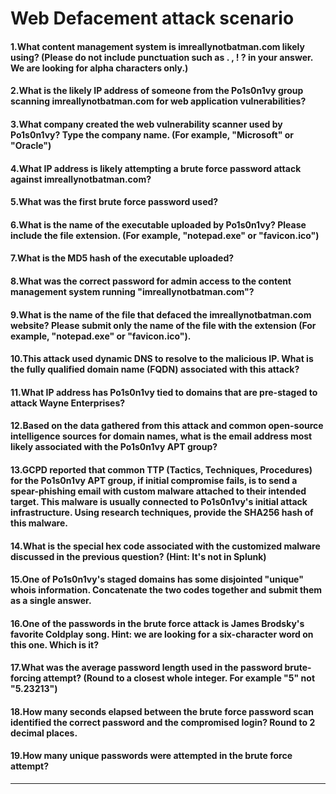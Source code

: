 # Web Defacement attack scenario 

#### 1.What content management system is imreallynotbatman.com likely using? (Please do not include punctuation such as . , ! ? in your answer. We are looking for alpha characters only.)

#### 2.What is the likely IP address of someone from the Po1s0n1vy group scanning imreallynotbatman.com for web application vulnerabilities?

#### 3.What company created the web vulnerability scanner used by Po1s0n1vy? Type the company name. (For example, "Microsoft" or "Oracle")

#### 4.What IP address is likely attempting a brute force password attack against imreallynotbatman.com?

#### 5.What was the first brute force password used?

#### 6.What is the name of the executable uploaded by Po1s0n1vy? Please include the file extension. (For example, "notepad.exe" or "favicon.ico")

#### 7.What is the MD5 hash of the executable uploaded?

#### 8.What was the correct password for admin access to the content management system running "imreallynotbatman.com"?

#### 9.What is the name of the file that defaced the imreallynotbatman.com website? Please submit only the name of the file with the extension (For example, "notepad.exe" or "favicon.ico").

#### 10.This attack used dynamic DNS to resolve to the malicious IP. What is the fully qualified domain name (FQDN) associated with this attack?

#### 11.What IP address has Po1s0n1vy tied to domains that are pre-staged to attack Wayne Enterprises?

#### 12.Based on the data gathered from this attack and common open-source intelligence sources for domain names, what is the email address most likely associated with the Po1s0n1vy APT group?

#### 13.GCPD reported that common TTP (Tactics, Techniques, Procedures) for the Po1s0n1vy APT group, if initial compromise fails, is to send a spear-phishing email with custom malware attached to their intended target. This malware is usually connected to Po1s0n1vy's initial attack infrastructure. Using research techniques, provide the SHA256 hash of this malware.

#### 14.What is the special hex code associated with the customized malware discussed in the previous question? (Hint: It's not in Splunk)

#### 15.One of Po1s0n1vy's staged domains has some disjointed "unique" whois information. Concatenate the two codes together and submit them as a single answer.

#### 16.One of the passwords in the brute force attack is James Brodsky's favorite Coldplay song. Hint: we are looking for a six-character word on this one. Which is it?

#### 17.What was the average password length used in the password brute-forcing attempt? (Round to a closest whole integer. For example "5" not "5.23213")

#### 18.How many seconds elapsed between the brute force password scan identified the correct password and the compromised login? Round to 2 decimal places.

#### 19.How many unique passwords were attempted in the brute force attempt?

-------------------------------------

